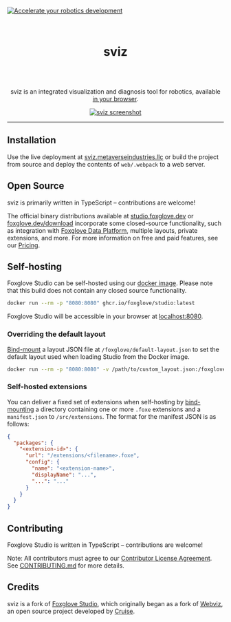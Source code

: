 [![Accelerate your robotics development](https://user-images.githubusercontent.com/14011012/195918769-5aaeedf3-5de2-48fb-951e-7399f2b9e190.png)](https://foxglove.dev)

<br/>

<div align="center">
  <h1>sviz</h1>
  <br />
  <br />

sviz is an integrated visualization and diagnosis tool for robotics, available [in your browser](https://sviz.metaverseindustries.llc/).

  <p align="center">
    <a href="https://sviz.metaverseindustries.llc"><img alt="sviz screenshot" src="/resources/screenshot.png"></a>
  </p>
</div>

<hr />

## Installation

Use the live deployment at [sviz.metaverseindustries.llc](https://sviz.metaverseindustries.llc/) or build the project from source and deploy the contents of `web/.webpack` to a web server.

## Open Source

sviz is primarily written in TypeScript – contributions are welcome!

The official binary distributions available at [studio.foxglove.dev](https://studio.foxglove.dev/) or [foxglove.dev/download](https://foxglove.dev/download) incorporate some closed-source functionality, such as integration with [Foxglove Data Platform](https://foxglove.dev/data-platform), multiple layouts, private extensions, and more. For more information on free and paid features, see our [Pricing](https://foxglove.dev/pricing).

## Self-hosting

Foxglove Studio can be self-hosted using our [docker image](https://ghcr.io/foxglove/studio). Please note that this build does not contain any closed source functionality.

```sh
docker run --rm -p "8080:8080" ghcr.io/foxglove/studio:latest
```

Foxglove Studio will be accessible in your browser at [localhost:8080](http://localhost:8080/).

### Overriding the default layout

[Bind-mount](https://docs.docker.com/storage/bind-mounts/) a layout JSON file at `/foxglove/default-layout.json` to set the default layout used when loading Studio from the Docker image.

```sh
docker run --rm -p "8080:8080" -v /path/to/custom_layout.json:/foxglove/default-layout.json ghcr.io/foxglove/studio:latest
```

### Self-hosted extensions

You can deliver a fixed set of extensions when self-hosting by [bind-mounting](https://docs.docker.com/storage/bind-mounts/) a directory containing one or more `.foxe` extensions and a `manifest.json` to `/src/extensions`. The format for the manifest JSON is as follows:

```json
{
  "packages": {
    "<extension-id>": {
      "url": "/extensions/<filename>.foxe",
      "config": {
        "name": "<extension-name>",
        "displayName": "...",
        "...": "..."
      }
    }
  }
}
```

## Contributing

Foxglove Studio is written in TypeScript – contributions are welcome!

Note: All contributors must agree to our [Contributor License Agreement](https://github.com/foxglove/cla). See [CONTRIBUTING.md](CONTRIBUTING.md) for more details.

## Credits

sviz is a fork of [Foxglove Studio](https://github.com/foxglove/studio), which originally began as a fork of [Webviz](https://github.com/cruise-automation/webviz), an open source project developed by [Cruise](https://getcruise.com/).
